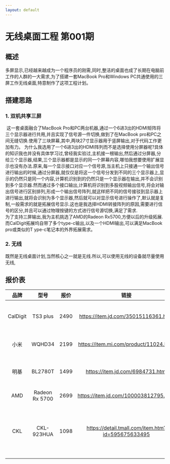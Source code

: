```yaml
---
layout: default
---
```


# 无线桌面工程 第001期

## 概述

​      多屏显示,已经越来越成为一个程序员的刚需,同时,整洁的桌面也成了长期在电脑前工作的人群的一大需求,为了搭建一套MacBook Pro和Windows PC共通使用的三屏工作无线桌面,特意制作了这项工程计划。

## 搭建思路 

### 1. 双机共享三屏  

​   这一套桌面融合了MacBook Pro和PC两台机器,通过一个6进3出的HDMI矩阵将三个显示器进行共用,并且实现了信号源一件切换,做到了在MacBook pro和PC之间无缝切换.使用了三块屏幕,其中,两块27寸显示器用于竖屏输出,对于代码工作更加有力。  为什么我选用了一个6进3出的HDMI阵列而不是选择使用分屏器呢?具体的知识我也并没有具体学习过,曾经我实验过,主机接一根输出,然后通过分屏器,分给三个显示器,结果,三个显示器都是显示的同一个屏幕内容,哪怕我想要使用扩展显示也没有办法.原来,每一个显示接口对应一个信号源,当主机上只接通一个输出信号进行输出的时候,通过分屏器,就仅仅是将这一个信号分发到不同的三个显示器上,显示的仍然只是同一个内容,计算机识别到的仍然只是一个显示器在输出,并不会识别到多个显示器.然而通过多个接口输出,计算机将识别到多股视频输出信号,将会对输出信号进行区别排列,形成一个输出信号阵列,就这样把不同的信号接驳到显示器上进行输出,就将会识别为多个显示器,然后就可以对显示信号进行操作了,默认就是复制,一般需求的就是拓展信号显示.这也是我选择HDMI转接阵列的原因,需要进行信号的区分,并且可以通过物理按键的方式进行信号源切换,满足了需求.  
​   为了支持三屏输出,我为主机挑选了AMD的Radeon Rx5700,方便以后的升级拓展.而CalDigit拓展坞自带了多个type-c输出,以及一个HDMI输出,可以满足MacBook pro或类似的T ype-c笔记本的外界拓展需求。

### 2. 无线

既然是无线桌面计划,当然核心之一就是无线.所以,可以使用无线的设备就尽量使用无线,

## 报价表


|品牌|型号|报价|链接|特点|
|:----:|:---:|:----:|:----:|:----:|
| CalDigit | TS3 plus | 2490 | https://item.jd.com/35015116361.html | 雷电3拓展坞,接口丰富 |
|小米|WQHD34|2199|https://item.mi.com/product/11024.html |34英寸 2k 21:9|
|明基|BL2780T|1499|https://item.jd.com/6984731.html |27英寸 1080p 竖屏|
|AMD|Radeon Rx 5700|2699|https://item.jd.com/100003812795.html |最高8k输出|
|CKL| CKL-923HUA |1098|https://detail.tmall.com/item.htm?id=595675633495 |HDMI信号6进3出 实现两台电脑共用三屏|